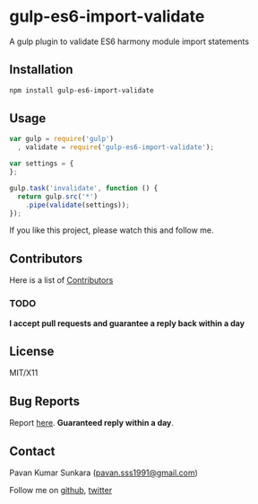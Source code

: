 # gulp-es6-import-validate
A gulp plugin to validate ES6 harmony module import statements

## Installation

```bash
npm install gulp-es6-import-validate
```

## Usage

```javascript
var gulp = require('gulp')
  , validate = require('gulp-es6-import-validate');

var settings = {
};

gulp.task('invalidate', function () {
  return gulp.src('*')
    .pipe(validate(settings));
});
```

If you like this project, please watch this and follow me.

## Contributors
Here is a list of [Contributors](http://github.com/confyio/gulp-es6-import-validate/contributors)

### TODO

__I accept pull requests and guarantee a reply back within a day__

## License
MIT/X11

## Bug Reports
Report [here](http://github.com/confyio/gulp-es6-import-validate/issues). __Guaranteed reply within a day__.

## Contact
Pavan Kumar Sunkara (pavan.sss1991@gmail.com)

Follow me on [github](https://github.com/users/follow?target=pksunkara), [twitter](http://twitter.com/pksunkara)
